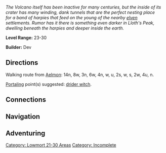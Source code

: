 *The Volcano itself has been inactive for many centuries, but the inside
of its crater has many winding, dank tunnels that are the perfect
nesting place for a band of harpies that feed on the young of the nearby
[elven](Elves "wikilink") settlements. Rumor has it there is something
even darker in Lloth's Peak, dwelling beneath the harpies and deeper
inside the earth.*

**Level Range:** 23-30

**Builder:** Dev

## Directions

Walking route from [Aelmon](Aelmon "wikilink"): 14n, 8w, 3n, 6w, 4n, w,
u, 2s, w, s, 2w, 4u, n.

[Portaling](Portal "wikilink") point(s) suggested: [drider
witch](Drider_Witch "wikilink").

## Connections

## Navigation

## Adventuring

[Category: Lowmort 21-30
Areas](Category:_Lowmort_21-30_Areas "wikilink") [Category:
Incomplete](Category:_Incomplete "wikilink")
